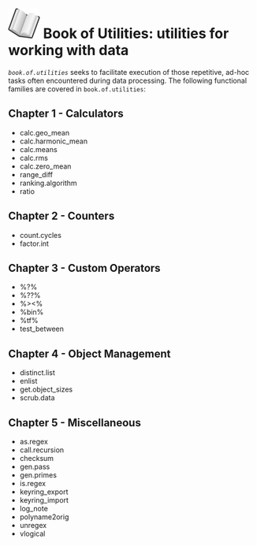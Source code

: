 # ![book](book_small.png) Book of Utilities: utilities for working with data

*`book.of.utilities`* seeks to facilitate execution of those repetitive, ad-hoc tasks often encountered during data processing.
The following functional families are covered in `book.of.utilities`:

## Chapter 1 - Calculators

- calc.geo_mean
- calc.harmonic_mean
- calc.means
- calc.rms
- calc.zero_mean
- range_diff
- ranking.algorithm
- ratio

## Chapter 2 - Counters

- count.cycles
- factor.int

## Chapter 3 - Custom Operators

- %?%
- %??%
- %><%
- %bin%
- %tf%
- test_between

## Chapter 4 - Object Management

- distinct.list
- enlist
- get.object_sizes
- scrub.data

## Chapter 5 - Miscellaneous

- as.regex
- call.recursion
- checksum
- gen.pass
- gen.primes
- is.regex
- keyring_export
- keyring_import
- log_note
- polyname2orig
- unregex
- vlogical
